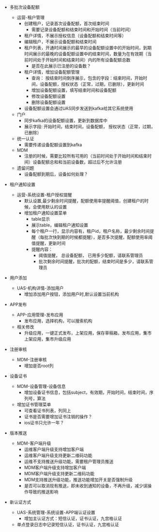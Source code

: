 - 多批次设备配额
	- 运营-租户管理
		- 创建租户，记录首次设备配额，首次结束时间
			- 需要记录设备配额和结束时间和开始时间（当前时间）
		- 租户详情，不展示授权信息（设备配额和结束时间等）
		- 编辑租户，不展示设备配额和结束时间
		- 租户列表，开通时间展示的最早的设备配额设置中的开始时间，到期时间展示的最晚的设备配额设置中的结束时间，数量为在有效期（当前时间处于开始时间和结束时间）内的所有设备配额总数
			- 是否在此展示已注册的设备数？
		- 租户详情，增加设备配额管理
			- 查询： 按结束时间倒序展示，包含的字段：结束时间，开始时间，设备配额，授权状态（正常，过期，已删除），更新时间
			- 增加设备配额设置，填写结束时间和设备配额
			- 修改设备配额设置
			- 删除设备配额设置
		- 设备配额设置会通过UAS同步发送到kafka给其它系统使用
	- 门户
		- 同步kafka的设备配额设置，更新到数据库中
		- 展示字段: 开始时间，结束时间，设备配额， 授权状态（正常，过期，已删除）
	- 统一认证
		- 需要传递设备配额设置到kafka
	- MDM
		- 注册的时候，需要比较所有可用的（当前时间处于开始时间和结束时间）设备配额总和和当前设备数，超过后不允许注册
	- 遗留问题
		-  设备配额到期后，设备如何处理？


- 租户通知设置
	- 运营-系统设置-租户授权提醒
		- 默认设置,最少剩余时间提醒，配额使用率提醒阈值，创建租户的时候，会使用默认的设置
		- 增加租户通知设置菜单
			- table显示
			- 展示table，编辑租户通知设置
			- 每个租户一行，显示内容有，租户id，租户名称，最少剩余时间提醒（每批次快到期的时候都提醒），是否多次提醒，配额使用率阈值提醒，更新时间
			- 提醒内容： 
				- 阈值提醒， 总设备配额， 已用多少配额，请联系管理员
				- 批次剩余时间提醒，批次的配额，结束时间是多少，请联系管理员


- 用户添加
	- UAS-机构详情-添加用户
		- 增加添加用户按钮，添加用户时,默认设置当前机构


- APP发布
	- APP-应用管理-发布应用
		- 发布应用，选择机构，可以搜索机构
	- 相关修改
		- 升级应用，一键正式发布，上架应用，保存草稿箱，发布应用，集市上架应用，集市升级应用


- 注册审核
	- MDM-注册审核
		- 增加是否root列


- 设备证书
	- MDM-设备管理-设备信息
		- 增加设备证书信息，包括subject，有效期，开始时间，结束时间，序列号，算法
	- 增加证书管理菜单
		- 可查看证书列表，列同上
		- 证书是否需要增加证书注销的操作？
		- ios证书只允许一年？


- 版本推送
	- MDM-客户端升级
		- 运维客户端升级支持增加客户端
		- 运维客户端升级支持更新二维码功能
		- 运维不支持推送升级功能，需要租户管理员推送
		- MDM客户端升级支持增加客户端
		- MDM客户端升级支持更新二维码功能
		- MDM支持推送升级功能，推送功能增加开关是否强制升级
		- 是否可以取消现有推送，即未收到通知的设备，不再升级，减少误操作导致的推送影响


- 新认证方式
	- UAS-系统管理-系统设置-APP端认证设置
		- 增加主认证方式：短信认证，证书认证，九宫格认证
	- 单点登录日志中记录短信认证，证书认证，九宫格认证

